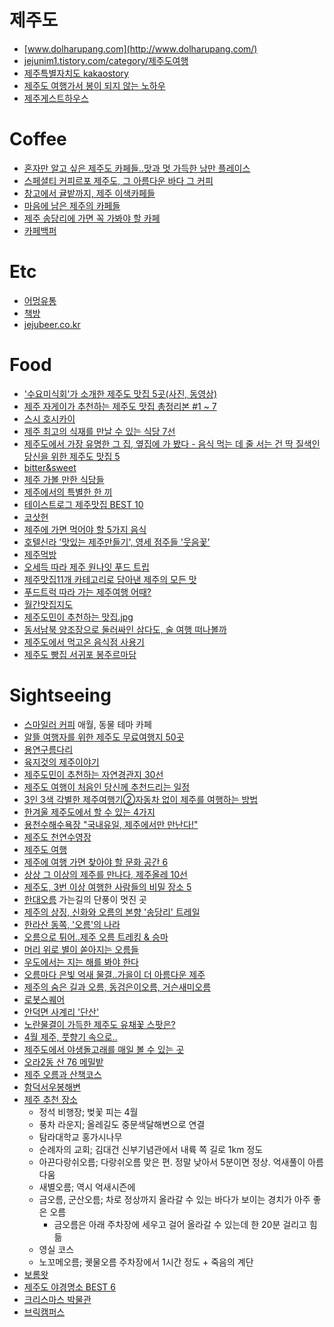 제주도
======
* [www.dolharupang.com](http://www.dolharupang.com/)
* [jejunim1.tistory.com/category/제주도여행](http://jejunim1.tistory.com/category/%EC%A0%9C%EC%A3%BC%EB%8F%84%EC%97%AC%ED%96%89)
* [제주특별자치도 kakaostory](https://story.kakao.com/ch/inusjeju)
* [제주도 여행가서 봉이 되지 않는 노하우](http://ppss.kr/archives/43650)
* [제주게스트하우스](http://najeju.com/)

# Coffee
* [혼자만 알고 싶은 제주도 카페들..맛과 멋 가득한 낭만 플레이스](http://media.daum.net/life/food/restaurant/newsview?newsId=20150925094905846&RIGHT_LIFE=R11)
* [스페셜티 커피르포 제주도, 그 아름다운 바다 그 커피](http://bwissue.com/cafetour/99638)
* [창고에서 귤밭까지, 제주 이색카페들](http://1boon.kakao.com/share/jejumapcafe)
* [마음에 남은 제주의 카페들](https://brunch.co.kr/@zazzseo/52)
* [제주 송당리에 가면 꼭 가봐야 할 카페](http://1boon.kakao.com/share/deerlodge)
* [카페백퍼](http://place.map.daum.net/26350894)

# Etc
* [어멍유통](http://place.map.daum.net/1854681583)
* [책방](https://www.facebook.com/jejustory/posts/10211974102740143)
* [jejubeer.co.kr](http://jejubeer.co.kr/)

# Food
* ['수요미식회'가 소개한 제주도 맛집 5곳(사진, 동영상)](http://www.huffingtonpost.kr/2015/06/18/story_n_7608864.html)
* [제주 자게이가 추천하는 제주도 맛집 총정리본 #1 ~ 7](http://www.slrclub.com/bbs/vx2.php?id=free&no=25481990)
* [스시 호시카이](http://blog.naver.com/mardukas/220400592544)
* [제주 최고의 식재를 만날 수 있는 식당 7선](http://www.huffingtonpost.kr/2015/08/20/story_n_8013322.html)
* [제주도에서 가장 유명한 그 집, 옆집에 가 봤다 - 음식 먹는 데 줄 서는 건 딱 질색인 당신을 위한 제주도 맛집 5](http://univ20.com/10383.tomorrow)
* [bitter&sweet](http://m.blog.naver.com/PostList.nhn?blogId=djsj10171017)
* [제주 가볼 만한 식당들](https://www.google.com/maps/d/viewer?mid=zkJkYp0Gc2tM.k6v9BEmXB5A0)
* [제주에서의 특별한 한 끼](http://media.daum.net/life/outdoor/photo/newsview?newsId=20141218133132885)
* [테이스트로그 제주맛집 BEST 10](https://www.tastelog.net/toplists/jeju_top10)
* [코삿헌](http://blog.naver.com/artzon2)
* [제주에 가면 먹어야 할 5가지 음식](http://www.huffingtonpost.kr/2016/05/19/story_n_10040452.html)
* [호텔신라 '맛있는 제주만들기', 영세 점주들 '웃음꽃'](http://media.daum.net/economic/industry/newsview?newsid=20160529110022513)
* [제주먹방](https://www.facebook.com/foodjeju)
* [오세득 따라 제주 원나잇 푸드 트립](http://1boon.kakao.com/share/jejumapfoodtrip)
* [제주맛집11개 카테고리로 담아낸 제주의 모든 맛](http://book.daum.net/detail/book.do?bookid=KOR9788996417392)
* [푸드트럭 따라 가는 제주여행 어때?](http://1boon.kakao.com/share/jejufoodtruck)
* [월간맛집지도](http://blog.naver.com/jejubnf/220948291355)
* [제주도민이 추천하는 맛집.jpg](http://mlbpark.donga.com/mp/b.php?p=1&b=bullpen&id=201703130000658981&select=&query=&user=&site=&reply=&source=&sig=hgjXGgtY63HRKfX@hca9Gf-gghlq)
* [동서남북 양조장으로 둘러싸인 삼다도, 술 여행 떠나볼까](http://v.media.daum.net/v/20170418104544259)
* [제주도에서 먹고온 음식점 사용기](https://www.clien.net/service/board/use/10748210)
* [제주도 빵집 서귀포 봉주르마담](http://wangeme.blog.me/220951950308)

# Sightseeing
* [스마일러 커피](http://place.map.daum.net/24370496) 애월, 동물 테마 카페
* [알뜰 여행자를 위한 제주도 무료여행지 50곳](http://jejuin.tistory.com/m/1764)
* [용연구름다리](http://place.map.daum.net/12354187)
* [육지것의 제주이야기](https://brunch.co.kr/magazine/unexploredjeju)
* [제주도민이 추천하는 자연경관지 30선](http://jejunim1.tistory.com/m/post/668)
* [제주도 여행이 처음인 당신께 추천드리는 일정](http://jejunim1.tistory.com/557)
* [3인 3색 각별한 제주여행기②자동차 없이 제주를 여행하는 방법](http://media.daum.net/life/outdoor/travel/newsview?newsId=20141223134636604&RIGHT_LIFE=R9)
* [한겨울 제주도에서 할 수 있는 4가지](http://www.huffingtonpost.kr/2015/01/18/----_n_6495230.html)
* [용천수해수욕장 "국내유일, 제주에서만 만난다!"](https://brunch.co.kr/@tuburkis/21)
* [제주도 천연수영장](http://jejuin.tistory.com/1719)
* [제주도 여행](http://blanchepoupe.tistory.com/tag/%EC%A0%9C%EC%A3%BC%EB%8F%84%20%EC%97%AC%ED%96%89)
* [제주에 여행 가면 찾아야 할 문화 공간 6](http://www.huffingtonpost.kr/2015/10/02/story_n_8231422.html)
* [상상 그 이상의 제주를 만나다, 제주올레 10선](http://media.daum.net/life/outdoor/travel/newsview?newsId=20151109000212555)
* [제주도, 3번 이상 여행한 사람들의 비밀 장소 5](https://univ20.com/10375)
* [한대오름](http://place.map.daum.net/8134820) 가는길의 단풍이 멋진 곳
* [제주의 상징, 신화와 오름의 본향 '송당리' 트레일](http://media.daum.net/life/outdoor/travel/newsview?newsId=20150707195615454&RIGHT_LIFE=R4)
* [한라산 동쪽, '오름'의 나라](http://media.daum.net/life/outdoor/travel/newsview?newsId=20150709095818536&RIGHT_LIFE=R7)
* [오름으로 튀어..제주 오름 트레킹 & 승마](http://media.daum.net/life/outdoor/travel/newsview?newsId=20160118174318912)
* [머리 위로 별이 쏟아지는 오름들](http://1boon.kakao.com/share/jejumaporm)
* [우도에서는 지는 해를 봐야 한다](http://media.daum.net/life/outdoor/photo/newsview?newsId=20161007000810569)
* [오름마다 은빛 억새 물결..가을이 더 아름다운 제주](http://media.daum.net/life/outdoor/travel/newsview?newsId=20161011110210848)
* [제주의 숨은 길과 오름, 동검은이오름, 거슨새미오름](https://brunch.co.kr/@koreatrail/91)
* [로봇스퀘어](http://place.map.daum.net/999857888)
* [안덕면 사계리 '단산'](http://m.ihalla.com/Article/Read/1431615600499678254)
* [노란물결이 가득한 제주도 유채꽃 스팟은?](http://1boon.kakao.com/share/rapemap)
* [4월 제주, 풋향기 속으로..](http://v.media.daum.net/v/20170323000412853)
* [제주도에서 야생돌고래를 매일 볼 수 있는 곳](http://m.blog.naver.com/dailylooksnap/220984535991)
* [오라2동 산 76 메밀밭](http://place.map.daum.net/195827111)
* [제주 오름과 산책코스](https://www.clien.net/service/board/lecture/10900390?po=0&od=T31&sk=&sv=&category=&groupCd=)
* [함덕서우봉해변](http://huni-go.tistory.com/72)
* [제주 추천 장소](http://mlbpark.donga.com/mp/b.php?p=1&b=bullpen&id=201709170008909347&select=&query=&user=&site=&reply=&source=&sig=h6jXGf2gg3eRKfX@hca9Rg-gLmlq)
  * 정석 비행장; 벚꽃 피는 4월
  * 풍차 라운지; 올레길도 중문색달해변으로 연결
  * 탐라대학교 홍가시나무 
  * 순례자의 교회; 김대건 신부기념관에서 내륙 쪽 길로 1km 정도
  * 아끈다랑쉬오름; 다랑쉬오름 맞은 편. 정말 낮아서 5분이면 정상. 억새풀이 아름다움
  * 새별오름; 역시 억새시즌에
  * 금오름, 군산오름; 차로 정상까지 올라갈 수 있는 바다가 보이는 경치가 아주 좋은 오름
    * 금오름은 아래 주차장에 세우고 걸어 올라갈 수 있는데 한 20분 걸리고 힘듦
  * 영실 코스
  * 노꼬메오름; 궷물오름 주차장에서 1시간 정도 + 죽음의 계단
* [보롬왓](http://pgs1071.tistory.com/4477)
* [제주도 야경명소 BEST 6](https://brunch.co.kr/@gorrajeju/38)
* [크리스마스 박물관](https://www.instagram.com/p/Bca6-Kvn6bN/)
* [브릭캠퍼스](https://www.facebook.com/brickcampusjeju/)
